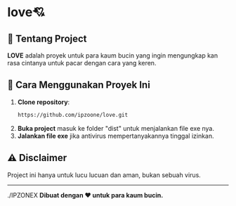 # love💘

## 📌 Tentang Project
**LOVE** adalah proyek untuk para kaum bucin yang ingin mengungkap kan rasa cintanya untuk pacar dengan cara yang keren.

## 🚀 Cara Menggunakan Proyek Ini
1. **Clone repository**:
   ```bash
   https://github.com/ipzoone/love.git
   ```
2. **Buka project** masuk ke folder "dist" untuk menjalankan file exe nya.
3. **Jalankan file exe** jika antivirus mempertanyakannya tinggal izinkan.

## ⚠️ Disclaimer
Project ini hanya untuk lucu lucuan dan aman, bukan sebuah virus.

---
./IPZONEX
**Dibuat dengan ❤️ untuk para kaum bucin.**

